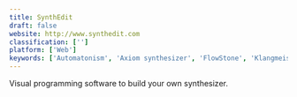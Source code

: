 ```yaml
---
title: SynthEdit
draft: false 
website: http://www.synthedit.com
classification: ['']
platform: ['Web']
keywords: ['Automatonism', 'Axiom synthesizer', 'FlowStone', 'Klangmeister', 'NimSynth', 'Overtone', 'Processing', 'Pure Data', 'QUCS', 'Reaktor', 'SunVox', 'SuperCollider', 'TouchDesigner', 'VCV Rack', 'Voltage Modular', 'Wavepot', 'Zupiter', 'itom', 'myOpenLab']
---
```

Visual programming software to build your own synthesizer.